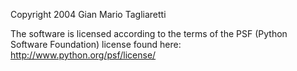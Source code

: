 Copyright 2004 Gian Mario Tagliaretti

The software is licensed according to the terms of the PSF (Python Software Foundation) license found here: http://www.python.org/psf/license/